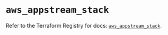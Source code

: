 # `aws_appstream_stack`

Refer to the Terraform Registry for docs: [`aws_appstream_stack`](https://registry.terraform.io/providers/hashicorp/aws/5.73.0/docs/resources/appstream_stack).
